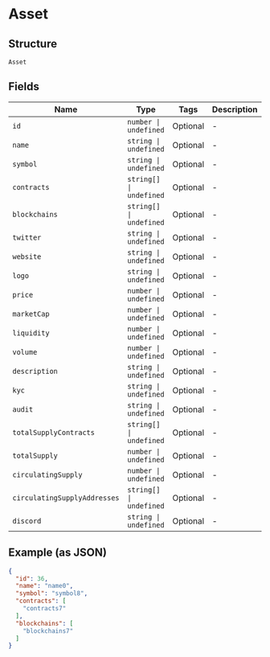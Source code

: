 
# Asset

## Structure

`Asset`

## Fields

| Name | Type | Tags | Description |
|  --- | --- | --- | --- |
| `id` | `number \| undefined` | Optional | - |
| `name` | `string \| undefined` | Optional | - |
| `symbol` | `string \| undefined` | Optional | - |
| `contracts` | `string[] \| undefined` | Optional | - |
| `blockchains` | `string[] \| undefined` | Optional | - |
| `twitter` | `string \| undefined` | Optional | - |
| `website` | `string \| undefined` | Optional | - |
| `logo` | `string \| undefined` | Optional | - |
| `price` | `number \| undefined` | Optional | - |
| `marketCap` | `number \| undefined` | Optional | - |
| `liquidity` | `number \| undefined` | Optional | - |
| `volume` | `number \| undefined` | Optional | - |
| `description` | `string \| undefined` | Optional | - |
| `kyc` | `string \| undefined` | Optional | - |
| `audit` | `string \| undefined` | Optional | - |
| `totalSupplyContracts` | `string[] \| undefined` | Optional | - |
| `totalSupply` | `number \| undefined` | Optional | - |
| `circulatingSupply` | `number \| undefined` | Optional | - |
| `circulatingSupplyAddresses` | `string[] \| undefined` | Optional | - |
| `discord` | `string \| undefined` | Optional | - |

## Example (as JSON)

```json
{
  "id": 36,
  "name": "name0",
  "symbol": "symbol8",
  "contracts": [
    "contracts7"
  ],
  "blockchains": [
    "blockchains7"
  ]
}
```

